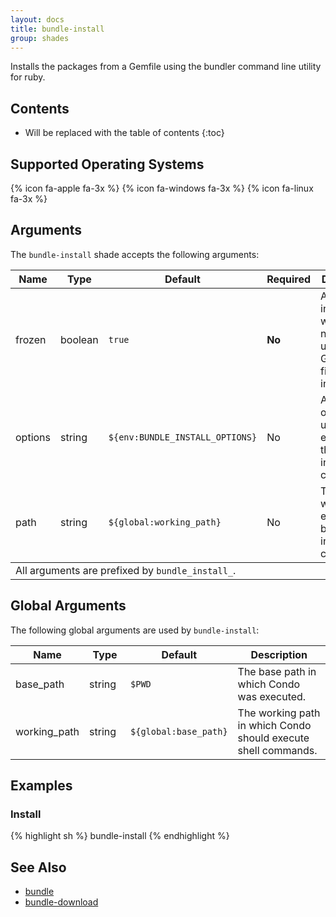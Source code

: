 ```yaml
---
layout: docs
title: bundle-install
group: shades
---
```


Installs the packages from a Gemfile using the bundler command line utility for ruby.

## Contents

* Will be replaced with the table of contents
{:toc}

## Supported Operating Systems

{% icon fa-apple fa-3x %} {% icon fa-windows fa-3x %} {% icon fa-linux fa-3x %}

## Arguments

The `bundle-install` shade accepts the following arguments:

<div class="table-responsive">
    <table class="table table-bordered table-striped">
    <thead>
        <tr>
            <th style="width:100px;">Name</th>
            <th style="width:50px;">Type</th>
            <th style="width:50px;">Default</th>
            <th style="width:25px;">Required</th>
            <th>Description</th>
        </tr>
    </thead>
    <tbody>
        <tr>
            <td>frozen</td>
            <td>boolean</td>
            <td><code>true</code></td>
            <td><strong>No</strong></td>
            <td>A value indicating whether or not to update the Gemfile.lock file after install.</td>
        </tr>
        <tr>
            <td>options</td>
            <td>string</td>
            <td><code>${env:BUNDLE_INSTALL_OPTIONS}</code></td>
            <td>No</td>
            <td>Additional options to use when executing the bundle install command.</td>
        </tr>
        <tr>
            <td>path</td>
            <td>string</td>
            <td><code>${global:working_path}</code></td>
            <td>No</td>
            <td>The path in which to execute the bundle install command.</td>
        </tr>
    </tbody>
    <tfooter>
        <tr>
            <td colspan="5">All arguments are prefixed by <code>bundle_install_</code>.</td>
        </tr>
    </tfooter>
    </table>
</div>

## Global Arguments

The following global arguments are used by `bundle-install`:

<div class="table-responsive">
    <table class="table table-bordered table-striped">
    <thead>
        <tr>
            <th style="width:100px;">Name</th>
            <th style="width:50px;">Type</th>
            <th style="width:50px;">Default</th>
            <th>Description</th>
        </tr>
    </thead>
    <tbody>
        <tr>
            <td>base_path</td>
            <td>string</td>
            <td><code>$PWD</code></td>
            <td>The base path in which Condo was executed.</td>
        </tr>
        <tr>
            <td>working_path</td>
            <td>string</td>
            <td><code>${global:base_path}</code></td>
            <td>The working path in which Condo should execute shell commands.</td>
        </tr>
    </tbody>
    </table>
</div>

## Examples

### Install

{% highlight sh %}
bundle-install
{% endhighlight %}

## See Also

* [bundle]({{site.baseurl}}/shades/bundle)
* [bundle-download]({{site.baseurl}}/shades/bundle-download)